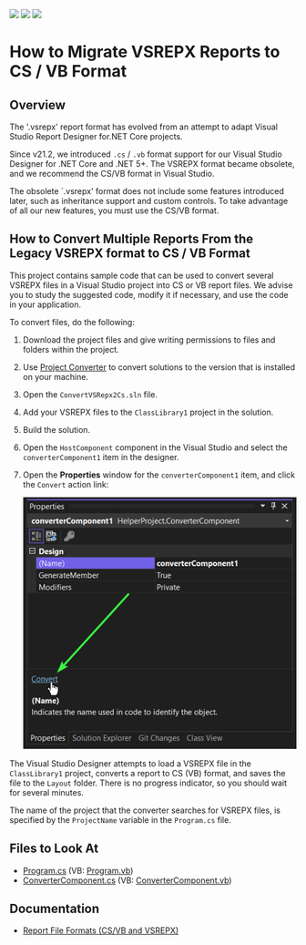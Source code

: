 <!-- default badges list -->
![](https://img.shields.io/endpoint?url=https://codecentral.devexpress.com/api/v1/VersionRange/629366316/2022.2)
[![](https://img.shields.io/badge/Open_in_DevExpress_Support_Center-FF7200?style=flat-square&logo=DevExpress&logoColor=white)](https://supportcenter.devexpress.com/ticket/details/T1160699)
[![](https://img.shields.io/badge/📖_How_to_use_DevExpress_Examples-e9f6fc?style=flat-square)](https://docs.devexpress.com/GeneralInformation/403183)
<!-- default badges end -->
# How to Migrate VSREPX Reports to CS / VB Format

## Overview

The '.vsrepx' report format has evolved from an attempt to adapt Visual Studio Report Designer for.NET Core projects.

Since v21.2, we introduced `.cs` / `.vb` format support for our Visual Studio Designer for .NET Core and .NET 5+. The VSREPX format became obsolete, and we recommend the CS/VB format in Visual Studio.

The obsolete `.vsrepx' format does not include some features introduced later, such as inheritance support and custom controls. To take advantage of all our new features, you must use the CS/VB format.

## How to Convert Multiple Reports From the Legacy VSREPX format to CS / VB Format

This project contains sample code that can be used to convert several VSREPX files in a Visual Studio project into CS or VB report files. We advise you to study the suggested code, modify it if necessary, and use the code in your application.

To convert files, do the following:

1. Download the project files and give writing permissions to files and folders within the project.
2. Use [Project Converter](https://docs.devexpress.com/ProjectConverter/2529/project-converter) to convert solutions to the version that is installed on your machine.
3. Open the `ConvertVSRepx2Cs.sln` file.
4. Add your VSREPX files to the `ClassLibrary1` project in the solution.
4. Build the solution.
5. Open the `HostComponent` component in the Visual Studio and  select the `converterComponent1` item in the designer.
7. Open the **Properties** window for the  `converterComponent1` item, and click the `Convert` action link:


    ![](Images/img.png)

The Visual Studio Designer attempts to load a VSREPX file in the `ClassLibrary1` project, converts a report to CS (VB) format, and saves the file to the `Layout` folder. There is no progress indicator, so you should wait for several minutes.

The name of the project that the converter searches for VSREPX files, is specified by the `ProjectName` variable in the `Program.cs` file. 

## Files to Look At

- [Program.cs](cs/HelperProject/Program.cs) (VB: [Program.vb](vb/HelperProject/Program.vb))
- [ConverterComponent.cs](cs/HelperProject/ConverterComponent.cs) (VB: [ConverterComponent.vb](vb/HelperProject/ConverterComponent.vb))

## Documentation

- [Report File Formats (CS/VB and VSREPX)](https://docs.devexpress.com/XtraReports/404375/visual-studio-report-designer/report-file-formats-cs-vb-and-vsrepx)
